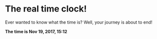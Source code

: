 # The real time clock!

Ever wanted to know what the time is? Well, your journey is about to end!

**The time is Nov 19, 2017, 15:12**
